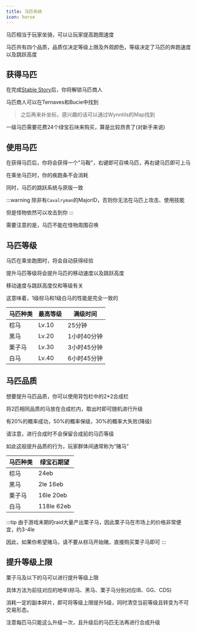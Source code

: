 ```yaml
---
title: 马匹系统
icon: horse
---
```


马匹相当于玩家坐骑，可以让玩家提高跑图速度

马匹共有四个品质，品质仅决定等级上限及外观颜色，等级决定了马匹的奔跑速度以及跳跃高度

## 获得马匹

在完成[Stable Story](/quests/lvl11-20/level%2013%20-%20Stable%20Story.html)后，你将解锁马匹商人

马匹商人可以在Ternaves和Bucie中找到
>之后再来补坐标，感兴趣的话可以通过Wynntils的Map找到

一级马匹需要花费24个绿宝石块来购买，算是比较昂贵了(对新手来说)

## 使用马匹

在获得马匹后，你将会获得一个"马鞍"，右键即可召唤马匹，再右键马匹即可上马

在乘坐马匹时，你的疾跑条不会消耗

同时，马匹的跳跃系统与原版一致

:::warning
除非有`Cavalryman`的MajorID，否则你无法在马匹上攻击、使用技能

但是怪物依然可以攻击到你
:::

需要注意的是，马匹不能在怪物周围召唤

## 马匹等级

马匹在乘坐跑图时，将会自动获得经验

提升马匹等级将会提升马匹的移动速度以及跳跃高度

移动速度与跳跃高度仅和等级有关

这意味着，1级棕马和1级白马的性能是完全一致的

| 马匹种类 | 最高等级 | 满级时间 |
|---|---|---|
| 棕马 | Lv.10 | 25分钟 |
| 黑马 | Lv.20 | 1小时40分钟 |
| 栗子马 | Lv.30 | 3小时45分钟 |
| 白马 | Lv.40 | 6小时45分钟 |

## 马匹品质

想要提升马匹品质，你可以使用背包栏中的2*2合成栏

将2匹相同品质的马放在合成栏内，取出时即可随机进行升级

有20%的概率成功，50%的概率保级，30%的概率大失败(降级)

请注意，进行合成时不会保留合成前的马匹等级

如此这般提升品质的行为，玩家群体间通常称为“赌马”

| 马匹种类 | 绿宝石期望 |
|---|---|
| 棕马 | 24eb |
| 黑马 | 2le 16eb |
| 栗子马 | 16le 20eb |
| 白马 | 118le 62eb |

:::tip
由于游戏末期的raid大量产出栗子马，因此栗子马在市场上的价格非常便宜，约3-4le

因此，如果你希望赌马，请不要从棕马开始赌，直接购买栗子马即可
:::

## 提升等级上限

栗子马及以下的马可以进行提升等级上限

具体方法为前往对应的地牢(棕马、黑马、栗子马分别对应IB、GG、CDS)

消耗一定的副本碎片，即可将等级上限提升5级，同时清空当前等级且转变为不可交易形态。

注意每匹马只能这么升级一次，且升级后的马匹无法再进行合成升级